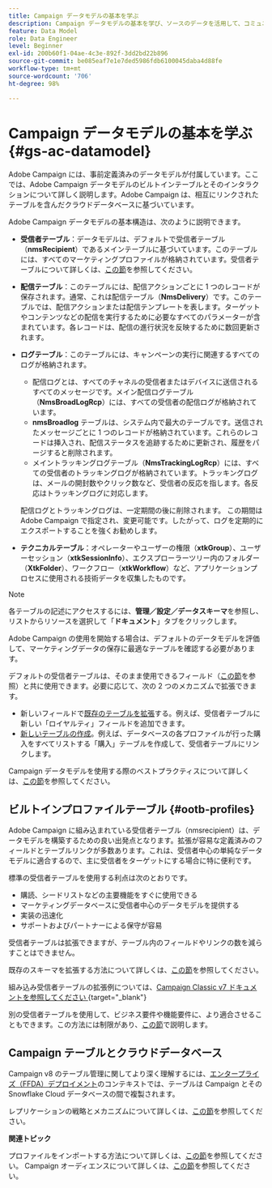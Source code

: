 ```yaml
---
title: Campaign データモデルの基本を学ぶ
description: Campaign データモデルの基本を学び、ソースのデータを活用して、コミュニケーションやマーケティングの成果に役立てます。
feature: Data Model
role: Data Engineer
level: Beginner
exl-id: 200b60f1-04ae-4c3e-892f-3dd2bd22b896
source-git-commit: be085eaf7e1e7ded5986fdb6100045daba4d88fe
workflow-type: tm+mt
source-wordcount: '706'
ht-degree: 98%

---
```


# Campaign データモデルの基本を学ぶ {#gs-ac-datamodel}

Adobe Campaign には、事前定義済みのデータモデルが付属しています。ここでは、Adobe Campaign データモデルのビルトインテーブルとそのインタラクションについて詳しく説明します。Adobe Campaign は、相互にリンクされたテーブルを含んだクラウドデータベースに基づいています。

Adobe Campaign データモデルの基本構造は、次のように説明できます。

* **受信者テーブル**：データモデルは、デフォルトで受信者テーブル（**nmsRecipient**）であるメインテーブルに基づいています。このテーブルには、すべてのマーケティングプロファイルが格納されています。受信者テーブルについて詳しくは、[この節](#ootb-profiles)を参照してください。

* **配信テーブル**：このテーブルには、配信アクションごとに 1 つのレコードが保存されます。通常、これは配信テーブル（**NmsDelivery**）です。このテーブルでは、配信アクションまたは配信テンプレートを表します。ターゲットやコンテンツなどの配信を実行するために必要なすべてのパラメーターが含まれています。各レコードは、配信の進行状況を反映するために数回更新されます。

* **ログテーブル**：このテーブルには、キャンペーンの実行に関連するすべてのログが格納されます。

   * 配信ログとは、すべてのチャネルの受信者またはデバイスに送信されるすべてのメッセージです。メイン配信ログテーブル（**NmsBroadLogRcp**）には、すべての受信者の配信ログが格納されています。
   * **nmsBroadlog** テーブルは、システム内で最大のテーブルです。送信されたメッセージごとに 1 つのレコードが格納されています。これらのレコードは挿入され、配信ステータスを追跡するために更新され、履歴をパージすると削除されます。
   * メイントラッキングログテーブル（**NmsTrackingLogRcp**）には、すべての受信者のトラッキングログが格納されています。トラッキングログは、メールの開封数やクリック数など、受信者の反応を指します。各反応はトラッキングログに対応します。

  配信ログとトラッキングログは、一定期間の後に削除されます。 この期間は Adobe Campaign で指定され、変更可能です。したがって、ログを定期的にエクスポートすることを強くお勧めします。

* **テクニカルテーブル**：オペレーターやユーザーの権限（**xtkGroup**）、ユーザーセッション（**xtkSessionInfo**）、エクスプローラーツリー内のフォルダー（**XtkFolder**）、ワークフロー（**xtkWorkflow**）など、アプリケーションプロセスに使用される技術データを収集したものです。

>[!NOTE]
>
>各テーブルの記述にアクセスするには、**管理／設定／データスキーマ**&#x200B;を参照し、リストからリソースを選択して「**ドキュメント**」タブをクリックします。

Adobe Campaign の使用を開始する場合は、デフォルトのデータモデルを評価して、マーケティングデータの保存に最適なテーブルを確認する必要があります。

デフォルトの受信者テーブルは、そのまま使用できるフィールド（[この節](#ootb-profiles)を参照）と共に使用できます。必要に応じて、次の 2 つのメカニズムで拡張できます。

* 新しいフィールドで[既存のテーブルを拡張](extend-schema.md)する。例えば、受信者テーブルに新しい「ロイヤルティ」フィールドを追加できます。
* [新しいテーブルの作成](create-schema.md)。例えば、データベースの各プロファイルが行った購入をすべてリストする「購入」テーブルを作成して、受信者テーブルにリンクします。

Campaign データモデルを使用する際のベストプラクティスについて詳しくは、[この節](datamodel-best-practices.md)を参照してください。

## ビルトインプロファイルテーブル {#ootb-profiles}

Adobe Campaign に組み込まれている受信者テーブル（nmsrecipient）は、データモデルを構築するための良い出発点となります。拡張が容易な定義済みのフィールドとテーブルリンクが多数あります。これは、受信者中心の単純なデータモデルに適合するので、主に受信者をターゲットにする場合に特に便利です。

標準の受信者テーブルを使用する利点は次のとおりです。

* 購読、シードリストなどの主要機能をすぐに使用できる
* マーケティングデータベースに受信者中心のデータモデルを提供する
* 実装の迅速化
* サポートおよびパートナーによる保守が容易

受信者テーブルは拡張できますが、テーブル内のフィールドやリンクの数を減らすことはできません。

既存のスキーマを拡張する方法について詳しくは、[この節](extend-schema.md)を参照してください。

組み込み受信者テーブルの拡張例については、[Campaign Classic v7 ドキュメントを参照してください &#x200B;](https://experienceleague.adobe.com/docs/campaign-classic/using/configuring-campaign-classic/editing-schemas/examples-of-schemas-edition.html?lang=ja#extending-a-table){target="_blank"}

別の受信者テーブルを使用して、ビジネス要件や機能要件に、より適合させることもできます。この方法には制限があり、[この節](custom-recipient.md)で説明します。

## Campaign テーブルとクラウドデータベース

Campaign v8 のテーブル管理に関してより深く理解するには、[エンタープライズ（FFDA）デプロイメント](../architecture/enterprise-deployment.md)のコンテキストでは、テーブルは Campaign とその Snowflake Cloud データベースの間で複製されます。

レプリケーションの戦略とメカニズムについて詳しくは、[この節](../architecture/replication.md)を参照してください。

**関連トピック**

プロファイルをインポートする方法について詳しくは、[この節](../start/import.md)を参照してください。
Campaign オーディエンスについて詳しくは、[この節](../start/audiences.md)を参照してください。
